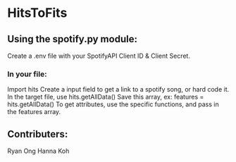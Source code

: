 # HitsToFits


## Using the spotify.py module: 
Create a .env file with your SpotifyAPI Client ID & Client Secret. 

### In your file:
Import hits
Create a input field to get a link to a spotify song, or hard code it. 
In the target file, use hits.getAllData(<spotify link>)
Save this array, ex: features = hits.getAllData(<url>)
To get attributes, use the specific functions, and pass in the features array.

## Contributers:
Ryan Ong
Hanna Koh